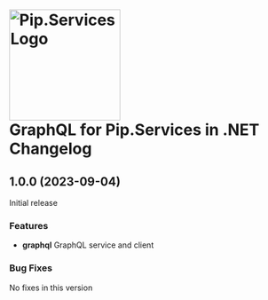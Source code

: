 # <img src="https://uploads-ssl.webflow.com/5ea5d3315186cf5ec60c3ee4/5edf1c94ce4c859f2b188094_logo.svg" alt="Pip.Services Logo" width="200"> <br/> GraphQL for Pip.Services in .NET Changelog

## <a name="1.0.0"></a> 1.0.0 (2023-09-04)

Initial release

### Features
* **graphql** GraphQL service and client

### Bug Fixes
No fixes in this version

